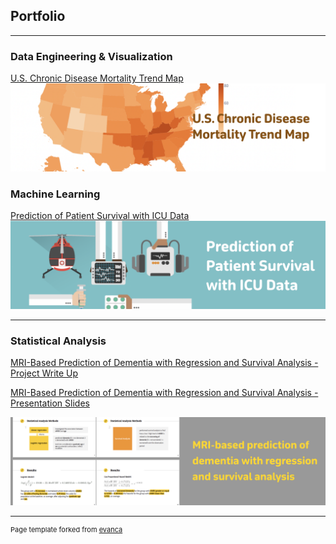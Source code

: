 ## Portfolio

---

### Data Engineering & Visualization 
[U.S. Chronic Disease Mortality Trend Map](/streamlit_CDI_visual.md)
<img src="images/proj3_image.png?raw=true"/>


### Machine Learning

[Prediction of Patient Survival with ICU Data](/patient_survival_ICU.md)
<img src="images/proj1_image.png?raw=true"/>

---

### Statistical Analysis

[MRI-Based Prediction of Dementia with Regression and Survival Analysis - Project Write Up](/MRI_dementia_reg_analysis.md)

[MRI-Based Prediction of Dementia with Regression and Survival Analysis - Presentation Slides](/bst210proj_MRI_dementia.pdf)

<img src="images/proj2_image.png?raw=true"/>

---

<p style="font-size:11px">Page template forked from <a href="https://github.com/evanca/quick-portfolio">evanca</a></p>
<!-- Remove above link if you don't want to attibute -->
